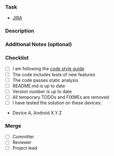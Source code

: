 ### Task
<!-- Add links to JIRA task and other relevant resources -->
 - [JIRA](https://netguru.atlassian.net/browse/JAEA-)
 
### Description
<!-- Describe the solution, changes, possible problems etc. -->
 
### Additional Notes (optional)
<!-- Provide any additional notes: quick tips for the reviewer, related PRs, screenshots, et al.). -->
 
### Checklist
<!-- Replace the empty checkboxes [ ] below with checked ones [x] accordingly -->
 - [ ] I am following the [code style guide](https://dart.dev/guides/language/effective-dart/style)
 - [ ] The code includes tests of new features
 - [ ] The code passes static analysis
 - [ ] README.md is up to date
 - [ ] Version number is up to date
 - [ ] All temporary TODOs and FIXMEs are removed
 - [ ] I have tested the solution on these devices:
  * Device A, Android X.Y.Z
  
### Merge
<!-- Mark person(s) allowed to perform merge to the target branch with [x] (can be multiple) -->
 - [ ] Committer
 - [ ] Reviewer
 - [ ] Project lead
